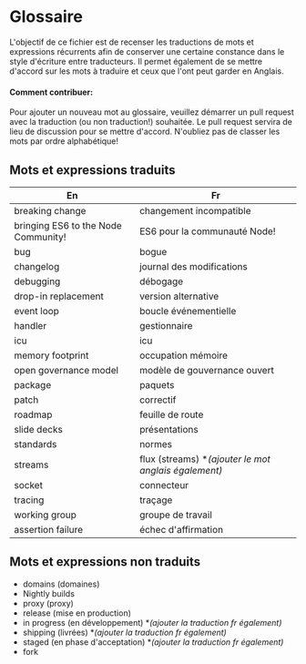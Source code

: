# Glossaire

L'objectif de ce fichier est de recenser les traductions de mots et expressions récurrents afin de conserver une certaine constance dans le style d'écriture entre traducteurs.
Il permet également de se mettre d'accord sur les mots à traduire et ceux que l'ont peut garder en Anglais.

#### Comment contribuer:

Pour ajouter un nouveau mot au glossaire, veuillez démarrer un pull request avec la traduction (ou non traduction!) souhaitée. Le pull request servira de lieu de discussion pour se mettre d'accord.
N'oubliez pas de classer les mots par ordre alphabétique!

## Mots et expressions traduits

En | Fr  
---|---
breaking change                     | changement incompatible
bringing ES6 to the Node Community! | ES6 pour la communauté Node! 
bug                                 | bogue
changelog                           | journal des modifications
debugging                           | débogage
drop-in replacement                 | version alternative 
event loop                          | boucle événementielle
handler                             | gestionnaire
icu                                 | icu
memory footprint                    | occupation mémoire
open governance model               | modèle de gouvernance ouvert 
package                             | paquets
patch                               | correctif
roadmap                             | feuille de route
slide decks                         | présentations
standards                           | normes
streams                             | flux (streams) **(*ajouter le mot anglais également)**
socket                              | connecteur
tracing                             | traçage
working group                       | groupe de travail
assertion failure                   | échec d'affirmation

## Mots et expressions non traduits

* domains (domaines)
* Nightly builds 
* proxy (proxy)
* release (mise en production)
* in progress (en développement) **(*ajouter la traduction fr également)**
* shipping (livrées) **(*ajouter la traduction fr également)**
* staged (en phase d'acceptation) **(*ajouter la traduction fr également)**
* fork 
